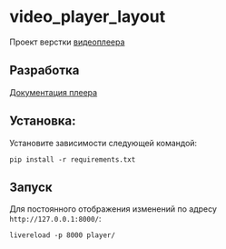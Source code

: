 # video_player_layout

Проект верстки [видеоплеера](https://rikoze777.github.io/video_player_layout/player/index.html)

## Разработка

[Документация плеера](https://github.com/devmanorg/video-player-jslib)

## Установка:

Установите зависимости следующей командой:

```
pip install -r requirements.txt
```

## Запуск

Для постоянного отображения изменений по адресу `http://127.0.0.1:8000/`:

```
livereload -p 8000 player/
```
